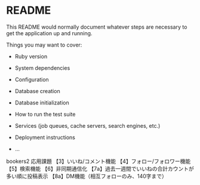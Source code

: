 # README

This README would normally document whatever steps are necessary to get the
application up and running.

Things you may want to cover:

* Ruby version

* System dependencies

* Configuration

* Database creation

* Database initialization

* How to run the test suite

* Services (job queues, cache servers, search engines, etc.)

* Deployment instructions

* ...

bookers2
応用課題
【3】いいね/コメント機能
【4】フォロー/フォロワー機能
【5】検索機能
【6】非同期通信化
【7a】過去一週間でいいねの合計カウントが多い順に投稿表示
【8a】DM機能（相互フォローのみ、140字まで）